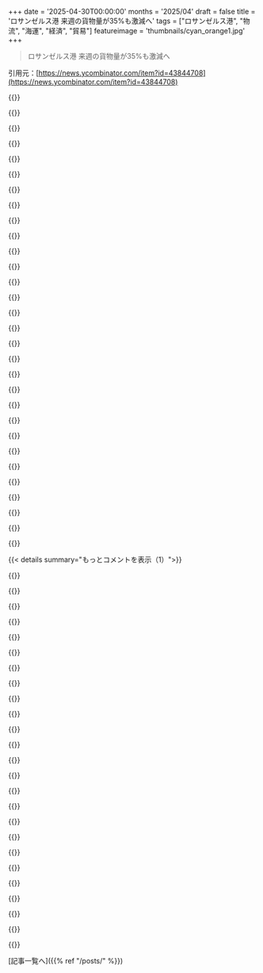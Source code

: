 +++
date = '2025-04-30T00:00:00'
months = '2025/04'
draft = false
title = 'ロサンゼルス港 来週の貨物量が35%も激減へ'
tags = ["ロサンゼルス港", "物流", "海運", "経済", "貿易"]
featureimage = 'thumbnails/cyan_orange1.jpg'
+++

> ロサンゼルス港 来週の貨物量が35%も激減へ

引用元：[https://news.ycombinator.com/item?id=43844708](https://news.ycombinator.com/item?id=43844708)




{{<matomeQuote body="ロサンゼルス港の無料リアルタイムダッシュボードがあるって昨日知ったよ（https:／／tower.portoptimizer.com／）。自分で統計を確認できるんだ。来週（第19週）が前年比35％減ってのは面白いけど、その次の週は第19週から25％増で、前年比だと“たった”8.7％減を予測してるんだって。" userName="dten" createdAt="2025/04/30 15:02:15" color="#ff5733">}}




{{<matomeQuote body="これってさ、天気予報みたいに、先に行けば行くほど季節の平均に頼るようになる、みたいなことなんじゃない？" userName="globalise83" createdAt="2025/04/30 15:04:43" color="">}}




{{<matomeQuote body="中国から米国へのコンテナ輸送時間って最低でも2週間くらいだと思うんだ。だから、その期間内でそんなに細かいモデリングが必要になるとは思わないけどな。" userName="thfuran" createdAt="2025/04/30 15:18:26" color="">}}




{{<matomeQuote body="輸送中に船が進路変更されることもあるんだ。コンテナ船ではめちゃくちゃ珍しいと思うけど、確かに今は面白い時代に生きてるよね。" userName="crote" createdAt="2025/04/30 15:34:43" color="">}}




{{<matomeQuote body="船の速度は簡単に調整できるんだ。関税や需要によってスピードを変えることがある。関税が高すぎて運べない場合は港で廃棄されることも。関税が下がるのを待つために船を遅らせたり、需要に合わせて速度を変えたりするんだよ。" userName="toast0" createdAt="2025/04/30 18:29:04" color="#ff5733">}}




{{<matomeQuote body="関税は到着日じゃなくて出発日に基づいてるんだよ。" userName="TylerE" createdAt="2025/04/30 23:48:29" color="#ff5733">}}




{{<matomeQuote body="それ、簡単に偽装できるじゃん。ドイツの会社がフィリピンで登録した船が、中国の港をいつ出たかなんて、アメリカの税関はどうやって知るわけ？" userName="adgjlsfhk1" createdAt="2025/05/01 00:31:01" color="">}}




{{<matomeQuote body="2025年の第9週から10週も35％減だったよ。2024年の第9週から10週は45％減、第16週から17週も26％減だったんだ。このニュースってそんなに重要なのか、ちょっと疑問に思えてきたな。" userName="cle" createdAt="2025/04/30 18:07:10" color="#38d3d3">}}




{{<matomeQuote body="どこかの出荷マネージャーとのインタビューがあったんだけど（たぶんGamers Nexusの3時間ドキュメンタリーかな？）。輸送中のコンテナ船は絶対に進路変更されてるって言ってたよ．" userName="immibis" createdAt="2025/04/30 16:15:03" color="">}}




{{<matomeQuote body="それはChinese New Yearだよ，毎年すごく大きな減少があるんだ。すごく影響力があるけど，予想通りで毎年のことなんだ。うちの会社の報告書は，西暦での日付がずれるからそれを補正する必要があるんだ，そうしないと全部の報告書がめちゃくちゃになっちゃうからね，だからそうだ，これはすごく重要なんだよ．" userName="dtech" createdAt="2025/04/30 18:31:51" color="#45d325">}}




{{<matomeQuote body="でもさ，これらの船って色んな会社のコンテナを運んでるんだろ？もし，今すぐ商品が欲しい会社と，待ってほしい会社があったら，どうなるの？一番たくさん荷物を送ってる会社が勝つの？" userName="ijidak" createdAt="2025/05/01 08:01:27" color="">}}




{{<matomeQuote body="たぶん，Chineseの当局に直接聞くんじゃないかな？最近はほぼ瞬時に世界中でコミュニケーションできるだろーまさに今こうして君と話してるみたいに．" userName="fc417fc802" createdAt="2025/05/01 04:12:49" color="">}}




{{<matomeQuote body="コンテナ船は、あの船がSuez Canalで座礁したときに確かに経路変更されたよ。" userName="0cf8612b2e1e" createdAt="2025/04/30 15:39:10" color="">}}




{{<matomeQuote body="最近は船や衛星の追跡がかなりたくさんできるようになったね。" userName="pixl97" createdAt="2025/05/01 01:55:39" color="">}}




{{<matomeQuote body="AISもあるよ<br>https://www.marinetraffic.com/en/ais/home/<br>もちろん君が言ってる技術によって可能になってるんだ。" userName="wkat4242" createdAt="2025/05/01 05:44:08" color="">}}




{{<matomeQuote body="これ情報元ある？私の経験やネットで見つけられるものからすると、これは事実じゃないみたいなんだ。関税は入港日を基準にしてるよ: https://www.vedderprice.com/remember-basic-import-rules-when... (’Rule 2’を見て)" userName="SirSavary" createdAt="2025/05/03 02:02:37" color="">}}




{{<matomeQuote body="いつも起きてることだけど、コンテナの流れが経路変更されるって考えた方が役に立つよ。コンテナ船は決められた航路を周回してて、複数の港向けのコンテナを積んでるんだ。よくあるのは、港に寄る順番（ローテーション）が変わったり、特定の港が完全にスキップされたりすること。理由は渋滞とか、前の港での遅延とかいろいろ。船会社は、荷物を別の船に積み替えて目的地まで運んだり、新しい場所で顧客に引き取ってもらったり（値引きありかもね）、自分でトラックや鉄道で最終目的地まで運んだりする選択肢があるんだ。" userName="LeChuck" createdAt="2025/04/30 18:37:44" color="#ff5c5c">}}




{{<matomeQuote body="’What’s going on with shipping?’っていうYouTuberの動画にいい解説があったよ。<br>実際のデータがあるいろんなサイトへのリンクも載せてくれてる。https://www.youtube.com/watch?v=2GgcIuQ4X5k" userName="trebligdivad" createdAt="2025/04/30 14:06:46" color="#ff5733">}}




{{<matomeQuote body="これ、結構役に立つんだけどな、低評価してる人たち。友達と昨日この動画について話してたんだけど、ソーシャルメディアの誇張を論破するのに丸10分もかかったことにイライラしたんだよね。たった1分でさっと読めるブログ記事で十分だったのに。動画形式が嫌いな理由の典型例だよ。" userName="davidw" createdAt="2025/04/30 15:08:18" color="">}}




{{<matomeQuote body="Sal Mercogliano は ”What’s Going On with Shipping?” の運営者で、物流・海運の専門家だよ。U.S. Naval Institute の略歴を見ると、彼はCampbell University の歴史学准教授で、U.S. Merchant Marine Academy の非常勤教授でもある。State University of New York Maritime College で海洋輸送を学び、商船の士官免許も持ってる。さらに、海洋史や航海考古学、軍事・海軍史の修士・博士号も取得してるんだ。彼の専門知識はしっかりした経歴に裏付けられてるよ。" userName="sbuttgereit" createdAt="2025/04/30 15:01:09" color="#38d3d3">}}




{{<matomeQuote body="うわー、この”What’s going on with US Ports”の動画、すごく気に入ったよ。チャンネル登録した。こういうチャンネル大好き。深い理解を持ってる人が、事実をそのまま報告してるんだもん。もっと多くの主流メディアがこうしてくれたらいいのにね。" userName="atonse" createdAt="2025/04/30 19:22:29" color="">}}




{{<matomeQuote body="その”YouTuber”は、実はCampbell大学の歴史学・刑事司法・政治学部の教授で学部長なんだよ。<br>＊ https://directory.campbell.edu/people/sal-mercogliano<br>＊ https://twitter.com/mercoglianos" userName="throw0101a" createdAt="2025/04/30 14:32:07" color="#38d3d3">}}




{{<matomeQuote body="そこなんだよね。”主流”メディアはもうフェアネス・ドクトリンに縛られてないんだよ。だから、企業所有があって、それが記事の書き方とか存在自体を方向づけてるんだ。視聴者だけに（企業の支援者じゃなくて）忠実な独立系メディアの方が、君が望むことを効果的にやってくれるインセンティブがあるんだ。" userName="Take8435" createdAt="2025/04/30 19:32:32" color="">}}




{{<matomeQuote body="LLMはみんな使えるんだから、自分で読みたくないなら機械に通せば要約してくれるじゃん。HNを機械生成コンテンツで埋め尽くすのやめてよ。" userName="dragonwriter" createdAt="2025/04/30 15:42:57" color="">}}




{{<matomeQuote body="いっそのこと、Hacker Newsの記事やリンク全部にLLM要約を直接追加しちゃえばいいじゃん。これでリンク先の記事を読む必要がなくなるね。" userName="r053bud" createdAt="2025/04/30 15:55:34" color="">}}




{{<matomeQuote body="いつか大学にはTubersが登場して、Chairsより上の地位になるんだろうな。" userName="bombcar" createdAt="2025/04/30 15:56:47" color="">}}




{{<matomeQuote body="彼の動画をよく見かけるようになったんだよね。マジでしっかりした内容なのか、単に感情的な意見なのか分からなかったんだけど、おかげで今度見てみるよ。" userName="pests" createdAt="2025/04/30 16:51:38" color="">}}




{{<matomeQuote body="問題はさ、素人には動画を見ないと要約が正しいかどうかわからないってことだよ。だから、要約があっても情報を評価するのに10分じゃなくて11分かかっちゃうんだ。" userName="jonathanstrange" createdAt="2025/04/30 15:12:51" color="">}}




{{<matomeQuote body="この人さ、Baltimoreの橋が落ちてからマジでブレイクしたよね。" userName="mezeek" createdAt="2025/04/30 16:26:32" color="">}}




{{<matomeQuote body="これってめちゃくちゃ当たり前だと思うんだけどさ：<br>書かれた記事なら、最初をちょっと読んで、内容をざっと見れば、どんなことかだいたい分かって、もっと読むかどうか決められるじゃん。<br>動画はスキップしたり、ざっと見るのがずっと難しいんだよ。それに、始まりって大抵つまらないイントロとか音楽とか、なんかお互いの調子を聞き合ってる奴らとか、同じくらい時間の無駄なことばっかりなんだよね。" userName="davidw" createdAt="2025/04/30 16:55:39" color="#38d3d3">}}




{{< details summary="もっとコメントを表示（1）">}}

{{<matomeQuote body="下のdavidwのコメントに賛成なんだけどさ、HNがYoutubeリンクの後に、こんな感じの折りたためる、展開できるLLM要約を付けてくれたら最高なのに。" userName="pchristensen" createdAt="2025/04/30 17:19:37" color="#ff33a1">}}




{{<matomeQuote body="理想を言えば，動画リンク貼る人は短い要約もつけてほしいな。HNはテキスト主体だし，動画は内容薄いことが多いから。低評価は気にしないけど，要約つきの動画リンクが増えると嬉しいね。" userName="martythemaniak" createdAt="2025/04/30 15:44:05" color="">}}




{{<matomeQuote body="俺，merchant marineにいるんだけど，this guyは俺たちの神様なんだよ。" userName="poisonarena" createdAt="2025/05/01 03:58:06" color="">}}




{{<matomeQuote body="俺もHouston Wadeみたいに，LA/LBの港通るたびに「船が見えない」って思ってたけど，彼と違って自分の観察だけで「運航止まった」なんて結論づけるほど傲慢じゃないよ。" userName="ryantgtg" createdAt="2025/04/30 20:10:37" color="">}}




{{<matomeQuote body="＞これでリンク記事読まなくて済むな。冗談だろうけど良い改善だね。ほとんどの人記事読まないし。サイトによっては広告多くて使いづらいから。スレッドに記事全文載せるのが一番だけど，著作権的に無理だろうね。" userName="lurk2" createdAt="2025/04/30 17:11:49" color="">}}




{{<matomeQuote body="Sponsorblockを使ってみるのもいいかもね。ユーザー提供のデータで動画の主要なポイントにジャンプできるハイライト機能があるよ。" userName="lurk2" createdAt="2025/04/30 17:08:25" color="">}}




{{<matomeQuote body="＞自分の要約はユニークで良い貢献だ。<br>＞LLMの要約は誰でもできることでサイトを散らかすだけだ。<br>有料記事リンクをWayback Machineに入れるのも同じ。ユニークじゃないけどトップに出てるだろ。" userName="lurk2" createdAt="2025/04/30 17:07:05" color="#ff33a1">}}




{{<matomeQuote body="Gamers Nexus”ってところが３時間かけて、関税が米国のコンピュータ業界にどう影響するかのドキュメンタリー作ったんだってさ．”The Death of Affordable Computing ｜ Tariffs Impact ＆ Investigation”ってタイトル．製品マネージャーが経費と利益率の表を見せて、関税が事業にどんな影響出すか具体的に説明してるのが一番いいとこだね．リンクも貼っとくわ https://youtu.be/1W_mSOS1Qts?si=pBVt65SMqb1p-Zte" userName="relwin" createdAt="2025/04/30 16:27:44" color="#ff33a1">}}




{{<matomeQuote body="これって農家や生産者にも及んでるんだ．https://youtu.be/aCI9xlMrb1w 中国産の種子（結構多いんだけど）が、価格がskyrocketしてるんだよね．" userName="fnordpiglet" createdAt="2025/04/30 17:00:23" color="">}}




{{<matomeQuote body="小売店は関税を別の項目として表示し始めるべきだよ．人々には自分たちが何を投票で選んだか見る権利がある．昨日TrumpはBezosがそうすると脅したら慌てて電話して、Bezosは引っ込めたみたい（多分何か譲歩があったんだろう）．追記：これは食品表示のアナロジーで、消費者が払ってる価格の主な構成要素を知る消費者権利としても扱えると思う．それによって情報に基づいた選択ができるようになるからね．" userName="trhway" createdAt="2025/04/30 17:41:05" color="">}}




{{<matomeQuote body="俺の見解だけど（あんまり価値ないけど）、Trumpが非を認めない限り続くね．中国はCOVID中も耐え抜いて安定したけど、俺たちは緩い制限でも苦労した．これは人為的で、America以外のナショナリズムを刺激してる．同盟国への高圧的な態度はAmericaに不利だ．中国は折れない．Trumpを困らせて孤立させるのが中国の戦略かも．これは中国がAmericaとの関係を逆転させるチャンスだ．<br>これが全部悪いわけじゃないと思う．多極化した世界は誰にとってもいいかもね．でも、これは大変な時期になりそうだし、Trumpに投票した人たちが一番苦しむだろう．GOPがダメになって、Trumpが戦略ミスで責任負わされるまで続くんじゃないかな．" userName="fnordpiglet" createdAt="2025/04/30 19:13:14" color="#785bff">}}




{{<matomeQuote body="Americaにも世界にも、間違いなく良くはないね．”長い１９世紀”には”flatter more multipolar world”だったけど．Pax Americanaには確かに色々批判もあるけど、その前はもっとひどかったんだから．" userName="sanderjd" createdAt="2025/04/30 19:43:07" color="">}}




{{<matomeQuote body="…一体何の希望？<br>議会のrepublicansは状況が分かってなさすぎて、偉大なorange hopeに四半期じゃ立ち向かえないよ．politicallyに誰かが反撃できるのは、早くてもMidtermsじゃないかな．<br>これはrepublicans/TrumpがMidtermsを有利にする問題を見つけないか、選挙制度をダメにして負けられなくならないかって前提だけどね．<br>たとえそうでも、Trumpがホワイトハウスにいる間に議会がこの問題を解決できるか分からないし、impeachmentと罷免は無理そうだしね．議会がtarrif権限を大統領に委任したのを撤回したとして、Trumpが議会に従わなかったらどうなるの？最高裁判所に従ってないみたいに．議会のrepublicansには本当に彼を罷免するだけのspineがあるの？罷免の基準を満たせたとしても、どうやって実際に罷免を確実にするの？彼はまだ軍をostensibleにcontrolしてるし．たぶん軍とかsecret serviceとか他の銃を持った人たちが彼が１月６日の後に軍を展開させようとした時みたいに、議会に抵抗するのを手伝わないかもしれないけど…でも彼らはもうPentagonの人事を整理してて、hagsethはTrumpのために犯罪したりcoupしたりするほどloyalじゃない人をどんどん排除してるみたいだ．<br>状況が怖くなってきたよ．" userName="sleepybrett" createdAt="2025/04/30 19:14:14" color="">}}




{{<matomeQuote body="＞impeachmentと罷免は無理そう<br>impeachmentには５３人のRepublican senatorsのうち２０人が必要だよ．これは高い壁だけど、Nixonが辞任した時は近かった．<br>役に立つ読み物としては、Jimmy Breslinの”How the Good Guys Finally Won”（１９７５年）があるね．これはNixonとAgnewがどうやって追放されたかをカバーしてる．Internet Archiveに全文があるよ．[1]<br>[1] https://archive.org/details/howgoodguysfinal00bres/page/n9/m..." userName="Animats" createdAt="2025/04/30 19:27:21" color="">}}




{{<matomeQuote body="小売業者や中間業者は、いくらで仕入れたかを晒したくないもんだ。関税を公開したら、陸揚げから棚までどれだけ値上げしてるかバレちゃうからね。" userName="silisili" createdAt="2025/04/30 17:59:41" color="">}}




{{<matomeQuote body="Amazonは別項目にしようと考えたんだけど、White Houseが”非米国的だ”って言って、Amazonは止めたんだ。" userName="iAMkenough" createdAt="2025/04/30 17:57:46" color="">}}




{{<matomeQuote body="上院は州全体で勝たなきゃだし、TrumpはHarrisにかろうじて勝っただけだから、Trump党って感じは下院より薄いね。任期も長くて大統領またぐし。彼が勢いある時は忠誠するけど、船が沈んだら下院より速く逃げるよ。下院は回転速いから現職は彼に寄り添いがち。べったりな上院議員も数人いるけど、カメレオンだから寝返っても驚かないと思う。本当の正念場は夏から秋。自然災害や緊縮、貿易戦争が全部きて最悪の状況になるんじゃないかな。" userName="fnordpiglet" createdAt="2025/04/30 20:33:34" color="">}}




{{<matomeQuote body="この記事から面白いこと2つわかったよ。まず、大統領の関税率に関する不確かさとか絶え間ない考えの変化、信頼できるコミュニケーションがないことが、関税そのものと同じくらい有害だったってこと。次に、”雪だるま式効果”。前払いしなきゃいけないことが多いから、より悪い金利で借金して注文するんだけど、コストが上がったせいで注文数も減るし、さらに品物ごとのコストも高くなるんだ。もう全体的にめちゃくちゃで、今のやり方がいかに無能かを示してるね。" userName="_xerces_" createdAt="2025/04/30 17:21:07" color="#45d325">}}




{{<matomeQuote body="まあ、”新世界秩序”っていうか、グローバルな貿易ネットワークとか相互依存、紛争解決の合意に基づく枠組み、ChinaとEUが重視してるやつは、Pax Americaが築いたもので、一方的なやり方には強いと思うんだ。最終的には相互利益に基づく国際組織が勝つだろうし、それはアメリカのリーダーシップ抜きで進むだろうね。そうなると、それらの組織は独立して、単一の強国じゃなく複数のプレイヤーを通じて力を固めることになる。これは多分、以前の秩序より良いし、第二次世界大戦前の秩序とは全然違うものになるだろうね。" userName="fnordpiglet" createdAt="2025/04/30 20:43:20" color="">}}




{{<matomeQuote body="だって、今の世界秩序からみんなすごく恩恵を受けてるから、一部の変人以外は誰も失いたくないんだよ。Chinaもヨーロッパも今の仕組みで大儲けしてるし。それに積極的に逆らってるのはRussia、North Korea、Iranだけ。ほとんどの国は征服による世界支配なんて目標にしてないと思うし、貿易同盟による支配の方が儲かるし安定するし維持しやすいんだよ。特にChinaは、Taiwanと南シナ海以外にはあんまり興味がないと思う。貿易で支配する方が、征服した国の内政を管理する面倒くささがないからね。国を所有するより、借金させた方がいいってこと。" userName="fnordpiglet" createdAt="2025/05/01 00:02:19" color="">}}




{{<matomeQuote body="だからこそ、政府は億万長者を抑えつけなきゃいけないんだよ。一部のテック系成金が、金があるから賢いと勘違いして、明らかにバカな戦略をポピュリストのピエロどもとか詐欺師どもに押し付けてるんだ。そんなこと許されちゃダメだろ。この熱狂のしっぺ返しは、こいつらにかなりの苦痛を与えることになるだろうね。" userName="Spooky23" createdAt="2025/04/30 20:40:55" color="">}}




{{<matomeQuote body="市場で変わる．中間業者が価値出してれば気にされない．でも，金立て替えや書類仕事，Amazon倉庫への配送が価値って場合，「書類回してる相手誰？何のために？2025年も必要？」って聞かれる．これ「システム直したら君は不要だろ」の裏返しで，文句言えないね．" userName="potato3732842" createdAt="2025/04/30 18:10:41" color="">}}




{{<matomeQuote body="マークアップはそんな単純じゃないよ．関税や二次的な経費増で価格は上がる．関税なくなっても上がった分は利益になる．だって自由市場だからね！このインフレはcovidよりひどくなるぞ．Republicanよ，お前らが投票した結果だ．抜け出すにはドル安しかないがUSはそれが難しい．USの消費者（有権者）はこの世代は大敗者だ．" userName="bruce511" createdAt="2025/04/30 20:05:57" color="#45d325">}}




{{<matomeQuote body="マークアップの概念は分かるよ．でも企業は仕入原価（landed costs）を開示したくないんだ．みんな騙されてるって思うからね．China製の財布をUSで80ドルで売ってて関税2ドルって載せたら，みんなChinaから＜1ドルで輸入したって分かって，高すぎだろって疑問に思うはずだよ．" userName="silisili" createdAt="2025/04/30 20:40:11" color="">}}

{{</details>}}



[記事一覧へ]({{% ref "/posts/" %}})
